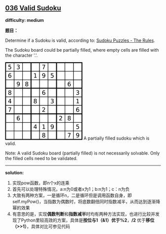 ## [036 Valid Sudoku](https://leetcode.com/problems/valid-sudoku/description/)

**difficulty: medium**

**题目：**

Determine if a Sudoku is valid, according to: [Sudoku Puzzles - The Rules](http://sudoku.com.au/TheRules.aspx).

The Sudoku board could be partially filled, where empty cells are filled with the character '.'.

![sudoku.png](https://github.com/seanyuner/LeetCode-python/blob/master/036%20Valid%20Sudoku/sudoku.png)
A partially filled sudoku which is valid.

Note:
A valid Sudoku board (partially filled) is not necessarily solvable. Only the filled cells need to be validated.

---
**solution:**
1. 实现pow函数，即n个x的连乘
2. 首先可以处理特殊情况，a:n为0或者x为1；b:n为1；c：n为负
3. 大致有两种方案，一是循环n，二是循环但是调用函数自身，即self.myPow()，当指数为偶数时，将底数翻倍同时指数减半，从而达到逐渐降幂的效果
4. 有意思的是，实现**偶数判断**和**指数减半**时均有两种方法实现，也进行比较并发现了Python里较高效的方案，具体是**按位与1（&1）**优于**%2**，**/2** 优于**移位（>>1）**，具体对比可参见代码
